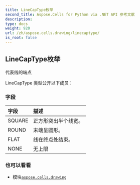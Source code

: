 ```yaml
---
title: LineCapType枚举
second_title: Aspose.Cells for Python via .NET API 参考文献
description:
type: docs
weight: 920
url: /zh/aspose.cells.drawing/linecaptype/
is_root: false
---
```

## LineCapType枚举
代表线的端点



LineCapType 类型公开以下成员：

### 字段
|字段|描述|
| :- | :- |
| SQUARE |正方形突出半个线宽。|
| ROUND |末端呈圆形。|
| FLAT |线在终点处结束。|
| NONE |无上限|



### 也可以看看
* 模块[`aspose.cells.drawing`](..)
